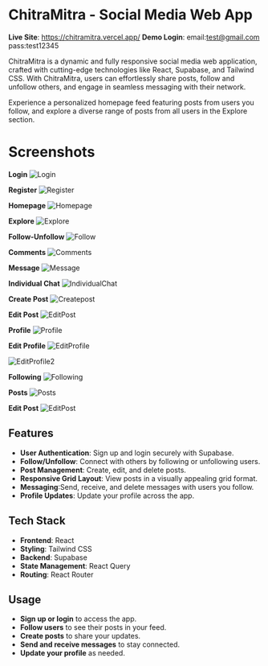 # ChitraMitra - Social Media Web App

**Live Site**: https://chitramitra.vercel.app/
**Demo Login**: 
email:test@gmail.com
pass:test12345

ChitraMitra is a dynamic and fully responsive social media web application, crafted with cutting-edge technologies like React, Supabase, and Tailwind CSS. With ChitraMitra, users can effortlessly share posts, follow and unfollow others, and engage in seamless messaging with their network.

Experience a personalized homepage feed featuring posts from users you follow, and explore a diverse range of posts from all users in the Explore section.

# Screenshots 

**Login**
![Login](https://github.com/user-attachments/assets/6798454f-be0c-420a-95c6-29cbf9f23506)

**Register**
![Register](https://github.com/user-attachments/assets/34ff6adc-8626-4183-b3fe-7c6343cd9122)

**Homepage**
![Homepage](https://github.com/user-attachments/assets/0c830abb-be56-413d-ac5c-019f7b53a946)

**Explore**
![Explore](https://github.com/user-attachments/assets/5b9b31e3-b1dc-470f-9a64-27286586ee09)

**Follow-Unfollow**
![Follow](https://github.com/user-attachments/assets/af37a1e9-ca6e-4aa7-8cf5-17f8ecd77ec3)

**Comments**
![Comments](https://github.com/user-attachments/assets/e4151e68-6975-42b6-a764-1d1d0927a829)

**Message**
![Message](https://github.com/user-attachments/assets/39008ec3-e1f4-4c67-ab4e-40e1f8ffc4c6)

**Individual Chat**
![IndividualChat](https://github.com/user-attachments/assets/1efb67cb-28be-4e0c-9faa-f73feaa1d107)

**Create Post**
![Createpost](https://github.com/user-attachments/assets/0e73e0a0-d611-4d86-9030-c482de58cac4)

**Edit Post**
![EditPost](https://github.com/user-attachments/assets/e28da29c-0bc0-4d90-84a4-f7b323d806ef)

**Profile**
![Profile](https://github.com/user-attachments/assets/5f5d0482-fbb4-4460-807e-e84297d54794)

**Edit Profile**
![EditProfile](https://github.com/user-attachments/assets/da7d0994-86af-4624-8654-28136bbe455f)

![EditProfile2](https://github.com/user-attachments/assets/22b13f28-138f-4bc9-90e9-c251485edb1d)

**Following**
![Following](https://github.com/user-attachments/assets/84dd0d8a-4323-4c2a-a631-4c4b296a8615)

**Posts**
![Posts](https://github.com/user-attachments/assets/78876fe3-da75-4a5a-bb9d-de567a2876d9)

**Edit Post**
![EditPost](https://github.com/user-attachments/assets/37b7a57e-0c29-4892-b193-dfdb6b41409c)


## Features

- **User Authentication**: Sign up and login securely with Supabase.
- **Follow/Unfollow**: Connect with others by following or unfollowing users.
- **Post Management**: Create, edit, and delete posts.
- **Responsive Grid Layout**: View posts in a visually appealing grid format.
- **Messaging**:Send, receive, and delete messages with users you follow.
- **Profile Updates**: Update your profile across the app.

## Tech Stack

- **Frontend**: React
- **Styling**: Tailwind CSS
- **Backend**: Supabase
- **State Management**: React Query
- **Routing**: React Router

## Usage

- **Sign up or login** to access the app.
- **Follow users** to see their posts in your feed.
- **Create posts** to share your updates.
- **Send and receive messages** to stay connected.
- **Update your profile** as needed.

